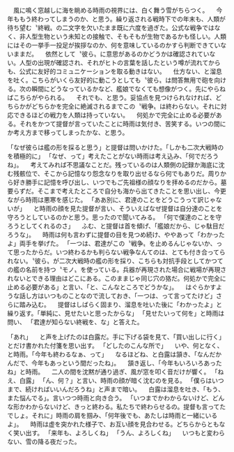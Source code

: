 

　風に鳴く窓越しに海を眺める時雨の視界には、白く舞う雪がちらつく。
　今年ももう終わってしまうのか、と思う。繰り返される戦時下での年末も、人類が待ち望む〝終戦〟の二文字を欠いたまま既に六度を過ぎた。公式な戦争ではなく、非人型生物という未知との接触で、そもそもが生物であるかも怪しい。人類にはその一挙手一投足が挨拶なのか、何を意味しているのかすら判断できていないままだ。
　依然として〝彼ら〟に意思があるのかどうかは確認されていない。人型の出現が確認され、それがヒトの言葉を話したという噂が流れてからも、公式に友好的コミュニケーションを取る動きはない。
　仕方ない、と溜息を吐く。こちらがいくら友好的に動こうとしても〝彼ら〟は問答無用で砲を向ける。次の瞬間にどうなっているかなど、艦娘でなくても想像がつく。先にやらねばこちらがやられる。
　それでも、と思う。妥協点を見つけられなければ、どちらかがどちらかを完全に絶滅されるまでこの〝戦争〟は終わらない。それに対応できるほどの戦力を人類は持っていない。
　何処かで完全に止める必要がある。それをかつて提督が言っていたことに時雨は気付き、苦笑する。いつの間にか考え方まで移ってしまったかな、と思う。

「なぜ彼らは艦の形を採ると思う」と提督は問いかけた。「しかも二次大戦時のを積極的に」
「なぜ、って」考えたことがない時雨は考え込み、「何でだろうね」。
　考えてみれば不思議なことだ。残っているのは人類側の記録か海底に沈む残骸位で、そこから記憶なり怨念なりを取り出せるなら何でもありだ。周りから好き勝手に記憶を呼び出し、いつでもご先祖様の顔なりを拝めるのだから。墓要らずだ。そこまで考えたところで自分も海から出てきたことを思い出し、今更ながら時雨は悪寒を感じた。
「ああ別に、君達のことをどうこうって訳じゃないが」
　と時雨の顔を見た提督が言い、そういえばなぜ提督は自分達のことを守ろうとしているのかと思う。思ったので聞いてみる。
「何で僕達のことを守ろうとしてくれるのさ」
　ふむ、と提督は首を傾げ、「艦娘だから、じゃ駄目だろうな」。
　時雨は何も言わずに提督の目を見つめ続け、ややあって「わかったよ」両手を挙げた。
「一つは、君達がこの〝戦争〟を止めるんじゃないか、って思ったからだ。いつ終わるかも判らない戦争なんてのは、とても付き合ってられない。〝彼ら〟が二次大戦時の艦の形を採り、こちらも対抗手段としてかつての艦の名前を持つ〝モノ〟を使っている。兵器が再現された場合に戦場が再現されないとできる理由はどこにある。このままじゃ同じ穴の狢だ。何処かで完全に止める必要がある」と言い、「と、こんなところでどうかな」。
　はぐらかすような話し方はいつものことなので流しておき、「一つは、って言ってたけど」さらに踏み込む。
　提督はしばらく固まり、溜息を吐いた後に「わかったよ」と繰り返す。「単純に、見せたいと思ったからな」
「見せたいって何を」と時雨は問い、
「君達が知らない終戦を、な」と答えた。

「あれ」
　と声を上げたのは白露だ。手に下げる袋を見て、「買い出しに行く」とだけ書かれた付箋を思い出す。
「どしたのこんな所で」
　いや、何となく、と時雨。「今年も終わるなぁ、って」
　なるほどね、と白露は頷き、「なんだかんだで、今年もあっという間だったね」。
　頷き返し、「今年もいろいろあったね」と時雨。
　二人の間を沈黙が通り過ぎ、風が窓を叩く音だけが響く。
「ねえ、白露」
「ん、何？」と言い、時雨の顔が暗く沈むのを見る。
「僕らはいつまで、続ければいいんだろうね」と声まで暗い。
　白露は溜息を吐き、「もう、また悩んでる」。言いつつ時雨と向き合う。
「いつまでかわからないけど、どんな形かわからないけど、きっと終わる。私たちで終わらせるの。提督も言ってたでしょ。それに」時雨の肩を掴み、「何年後でも、あたしは時雨と一緒にいるよ」。
　時雨は虚を突かれた様子で、お互い顔を見合わせる。どちらからともなく笑い出す。
「来年も、よろしくね」
「うん、よろしくね」
　いつもと変わらない、雪の降る夜だった。

